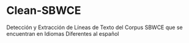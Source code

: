 # Clean-SBWCE
Detección y Extracción de Líneas de Texto del Corpus SBWCE que se encuentran en Idiomas Diferentes al español
